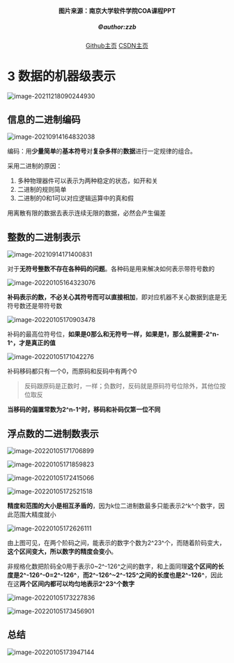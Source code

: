 <h4 align="center">图片来源：南京大学软件学院COA课程PPT</h4>
<h5 align="center">©author:zzb</h5>
<div style="text-align: center"><a href="https://github.com/wbl-z">Github主页</a>  <a href="https://blog.csdn.net/m0_51691879">CSDN主页</a></div> 


# 3 数据的机器级表示

![image-20211218090244930](https://screen-shot.obs.cn-north-4.myhuaweicloud.com/image-20211218090244930.png)

## 信息的二进制编码

![image-20210914164832038](https://screen-shot.obs.cn-north-4.myhuaweicloud.com/image-20210914164832038.png)

编码：用**少量简单**的**基本符号**对**复杂多样**的**数据**进行一定规律的组合。

采用二进制的原因：

1. 多种物理器件可以表示为两种稳定的状态，如开和关
2. 二进制的规则简单
3. 二进制的0和1可以对应逻辑运算中的真和假

用离散有限的数据去表示连续无限的数据，必然会产生偏差

## 整数的二进制表示

![image-20210914171400831](https://screen-shot.obs.cn-north-4.myhuaweicloud.com/image-20210914171400831.png)

对于**无符号整数不存在各种码的问题**。各种码是用来解决如何表示带符号数的

![image-20220105164323076](https://screen-shot.obs.cn-north-4.myhuaweicloud.com/image-20220105164323076.png)

**补码表示的数，不必关心其符号而可以直接相加**，即对应机器不关心数据到底是无符号数还是带符号数

![image-20220105170903478](https://screen-shot.obs.cn-north-4.myhuaweicloud.com/image-20220105170903478.png)

补码的最高位符号位，**如果是0那么和无符号一样，如果是1，那么就需要-2^n-1^，才是真正的值**

![image-20220105171042276](https://screen-shot.obs.cn-north-4.myhuaweicloud.com/image-20220105171042276.png)

补码移码都只有一个0，而原码和反码中有两个0

> 反码跟原码是正数时，一样；负数时，反码就是原码符号位除外，其他位按位取反

**当移码的偏置常数为2^n-1^时，移码和补码仅第一位不同**

## 浮点数的二进制数表示

![image-20220105171706899](https://screen-shot.obs.cn-north-4.myhuaweicloud.com/image-20220105171706899.png)

![image-20220105171859823](https://screen-shot.obs.cn-north-4.myhuaweicloud.com/image-20220105171859823.png)

![image-20220105172415066](https://screen-shot.obs.cn-north-4.myhuaweicloud.com/image-20220105172415066.png)

![image-20220105172521518](https://screen-shot.obs.cn-north-4.myhuaweicloud.com/image-20220105172521518.png)

**精度和范围的大小是相互矛盾的**，因为k位二进制数最多只能表示2^k^个数字，因此范围大精度就小

![image-20220105172626111](https://screen-shot.obs.cn-north-4.myhuaweicloud.com/image-20220105172626111.png)

由上图可见，在两个阶码之间，能表示的数字个数为2^23^个，而随着阶码变大，**这个区间变大，所以数字的精度会变小**。

非规格化数把阶码全0用于表示0\~2^-126^之间的数字，和上面同理**这个区间的长度是2^-126^-0=2^-126^**，**而2^-126^~2^-125^之间的长度也是2^-126^**，因此在这**两个区间内都可以均匀地表示2^23^个数字**

![image-20220105173227836](https://screen-shot.obs.cn-north-4.myhuaweicloud.com/image-20220105173227836.png)

![image-20220105173456901](https://screen-shot.obs.cn-north-4.myhuaweicloud.com/image-20220105173456901.png)

## 总结

![image-20220105173947144](https://screen-shot.obs.cn-north-4.myhuaweicloud.com/image-20220105173947144.png)

